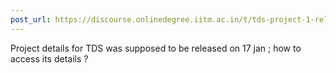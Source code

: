 ```yaml
---
post_url: https://discourse.onlinedegree.iitm.ac.in/t/tds-project-1-release-information-required/164214/1
---
```

Project details for TDS was supposed to be released on 17 jan ; how to access its details ?